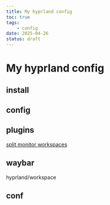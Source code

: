 ```yaml
---
title: My hyprland config
toc: true
tags:
    - config
date: 2025-04-26
status: draft
---
```


# My hyprland config

## install

## config

## plugins

[split monitor workspaces](https://github.com/Duckonaut/split-monitor-workspaces)

## waybar

hyprland/workspace

## conf

